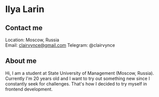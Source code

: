 # **Ilya Larin**

## **Contact me**

Location: Moscow, Russia\
Email: clairvynce@gmail.com
Telegram: @clairvynce

## **About me**

Hi, I am a student at State University of Management (Moscow, Russia). Currently I'm 20 years old and I want to try out something new since I constantly seek for challenges. That's how I decided to try myself in frontend development.
